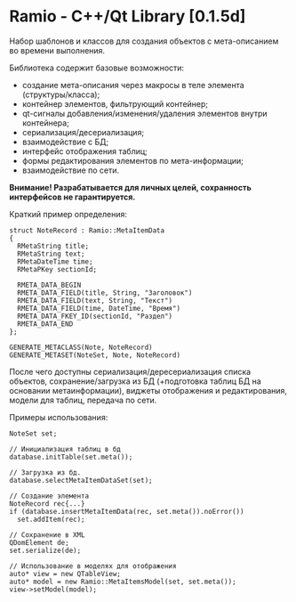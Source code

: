 # Ramio - C++/Qt Library [0.1.5d]

Набор шаблонов и классов для создания объектов с мета-описанием во времени выполнения.

Библиотека содержит базовые возможности:
+ создание мета-описания через макросы в теле элемента (структуры/класса);
+ контейнер элементов, фильтрующий контейнер;
+ qt-сигналы добавления/изменения/удаления элементов внутри контейнера;
+ сериализация/десериализация;
+ взаимодействие с БД;
+ интерфейс отображения таблиц;
+ формы редактирования элементов по мета-информации;
+ взаимодействие по сети.

**Внимание! Разрабатывается для личных целей, сохранность интерфейсов не гарантируется.**

Краткий пример определения:

	struct NoteRecord : Ramio::MetaItemData
	{
	  RMetaString title;
	  RMetaString text;
	  RMetaDateTime time;
	  RMetaPKey sectionId;

	  RMETA_DATA_BEGIN
	  RMETA_DATA_FIELD(title, String, "Заголовок")
	  RMETA_DATA_FIELD(text, String, "Текст")
	  RMETA_DATA_FIELD(time, DateTime, "Время")
	  RMETA_DATA_FKEY_ID(sectionId, "Раздел")
	  RMETA_DATA_END
	};

	GENERATE_METACLASS(Note, NoteRecord)
	GENERATE_METASET(NoteSet, Note, NoteRecord)

После чего доступны сериализация/дересериализация списка объектов,
сохранение/загрузка из БД (+подготовка таблиц БД на основании метаинформации),
виджеты отображения и редактирования, модели для таблиц, передача по сети.

Примеры использования:

	NoteSet set;

	// Инициализация таблиц в бд
	database.initTable(set.meta());

	// Загрузка из бд.
	database.selectMetaItemDataSet(set);

	// Создание элемента
	NoteRecord rec{...}
	if (database.insertMetaItemData(rec, set.meta()).noError())
	  set.addItem(rec);

	// Сохранение в XML
	QDomElement de;
	set.serialize(de);

	// Использование в моделях для отображения
	auto* view = new QTableView;
	auto* model = new Ramio::MetaItemsModel(set, set.meta());
	view->setModel(model);

